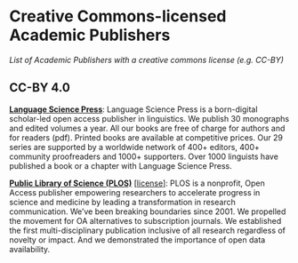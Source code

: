 # Creative Commons-licensed Academic Publishers

_List of Academic Publishers with a creative commons license (e.g. CC-BY)_

## CC-BY 4.0

**[Language Science Press](https://langsci-press.org/)**: Language Science Press is a born-digital scholar-led open access publisher in linguistics. We publish 30 monographs and edited volumes a year. All our books are free of charge for authors and for readers (pdf). Printed books are available at competitive prices. Our 29 series are supported by a worldwide network of 400+ editors, 400+ community proofreaders and 1000+ supporters. Over 1000 linguists have published a book or a chapter with Language Science Press.

**[Public Library of Science (PLOS)](https://journals.plos.org/plosone/s/licenses-and-copyright)** [[license](https://journals.plos.org/plosone/s/licenses-and-copyright)]: PLOS is a nonprofit, Open Access publisher empowering researchers to accelerate progress in science and medicine by leading a transformation in research communication. We’ve been breaking boundaries since 2001. We propelled the movement for OA alternatives to subscription journals. We established the first multi-disciplinary publication inclusive of all research regardless of novelty or impact. And we demonstrated the importance of open data availability.

